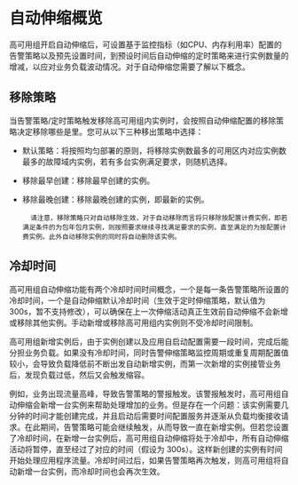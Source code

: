 # 自动伸缩概览

高可用组开启自动伸缩后，可设置基于监控指标（如CPU、内存利用率）配置的告警策略以及预先设置时间，到预设时间后自动伸缩的定时策略来进行实例数量的增减，以应对业务负载波动情况。对于自动伸缩您需要了解以下概念。

## 移除策略

当告警策略/定时策略触发移除高可用组内实例时，会按照自动伸缩配置的移除策略决定移除哪些是里。您可从以下三种移出策略中选择：

* 默认策略：将按照均匀部署的原则，将移除实例数最多的可用区内对应实例数最多的故障域内实例，若有多台实例满足要求，则随机选择。
* 移除最早创建：移除最早创建的实例。
* 移除最晚创建：移除最晚创建的实例，即最新的实例。

		请注意，移除策略只对自动移除生效，对于自动移除而言将只移除按配置计费实例，即若满足条件的为包年包月实例，则按照要求继续寻找满足要求的实例，直至满足的为按配置计费实例。此外自动移除实例的同时将自动删除该实例。

## 冷却时间

高可用组自动伸缩功能有两个冷却时间时间概念，一个是每一条告警策略所设置的冷却时间，一个是自动伸缩默认冷却时间（生效于定时伸缩策略，默认值为300s，暂不支持修改），可以确保在上一次伸缩活动真正生效前自动伸缩不会新增或移除其他实例。手动新增或移除高可用组内实例则不受冷却时间限制。

高可用组新增实例后，由于实例创建以及应用自启动配置需要一段时间，完成后能分担业务负载。如果没有冷却时间，同时告警伸缩策略监控周期或重复周期配置值较小，会导致负载降低前不断出发自动新增实例，而第一次新增的实例接管业务后，发现负载过低，然后又会触发缩容。

例如，业务出现流量高峰，导致告警策略的警报触发。该警报触发时，高可用组自动伸缩会新增一台实例来帮助处理增加的业务。但是存在一个问题：该实例需要几分钟的时间才能创建完成，并且启动后需要时间配置服务并逐渐从负载均衡接收请求。在此期间，告警策略可能会继续触发，从而导致一直在新增实例。但若您设置了冷却时间，在新增一台实例后，高可用组自动伸缩将处于冷却中，所有自动伸缩活动将暂停，直至经过了对应的时间（假设为 300s）。这样新创建的实例有时间开始处理应用程序流量。冷却时间过后，如果告警策略再次触发，则高可用组将自动新增一台实例，而冷却时间也会再次生效。